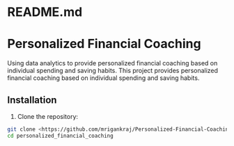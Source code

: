 # README.md

# Personalized Financial Coaching

Using data analytics to provide personalized financial coaching based on individual spending and saving habits.
This project provides personalized financial coaching based on individual spending and saving habits.

## Installation

1. Clone the repository:

```bash
git clone <https://github.com/mrigankraj/Personalized-Financial-Coaching>
cd personalized_financial_coaching

